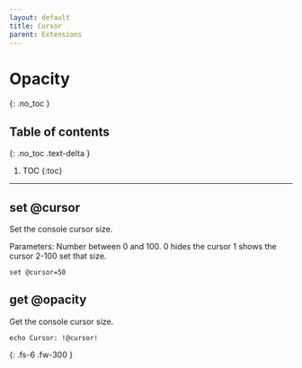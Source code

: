 ```yaml
---
layout: default
title: Cursor
parent: Extensions
---
```


# Opacity
{: .no_toc }

## Table of contents
{: .no_toc .text-delta }

1. TOC
{:toc}

---

## set @cursor
Set the console cursor size.

Parameters: Number between 0 and 100.
0 hides the cursor
1 shows the cursor
2-100 set that size.

```batch
set @cursor=50
```

## get @opacity
Get the console cursor size.

```batch
echo Cursor: !@cursor!
```

{: .fs-6 .fw-300 }
